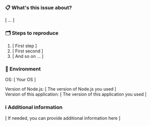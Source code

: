 ### 📋 What's this issue about?

[ ... ]

### 🗂 Steps to reproduce

1. [ First step ]
2. [ First second ]
3. [ And so on ... ]

### 🌱 Environment

OS: [ Your OS ]  

Version of Node.js: [ The version of Node.js you used ]  
Version of this application: [ The version of this application you used ]  

### ℹ️ Additional information

[ If needed, you can provide additional information here ]
